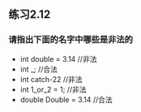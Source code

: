 ## 练习2.12
### 请指出下面的名字中哪些是非法的
* int double = 3.14         //非法
* int _;                    //合法
* int catch-22              //非法
* int 1_or_2 = 1;           //非法
* double Double = 3.14      //合法